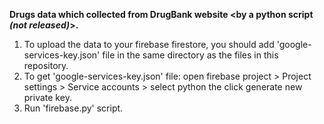 **Drugs data which collected from DrugBank website <by a python script _(not released)_>.**
1. To upload the data to your firebase firestore, you should add 'google-services-key.json' file in the same directory as the files in this repository.
2. To get 'google-services-key.json' file: open firebase project > Project settings >  Service accounts > select python the click generate new private key.
3. Run 'firebase.py' script.
